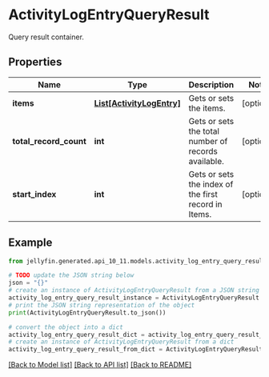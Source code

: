 # ActivityLogEntryQueryResult

Query result container.

## Properties

Name | Type | Description | Notes
------------ | ------------- | ------------- | -------------
**items** | [**List[ActivityLogEntry]**](ActivityLogEntry.md) | Gets or sets the items. | [optional] 
**total_record_count** | **int** | Gets or sets the total number of records available. | [optional] 
**start_index** | **int** | Gets or sets the index of the first record in Items. | [optional] 

## Example

```python
from jellyfin.generated.api_10_11.models.activity_log_entry_query_result import ActivityLogEntryQueryResult

# TODO update the JSON string below
json = "{}"
# create an instance of ActivityLogEntryQueryResult from a JSON string
activity_log_entry_query_result_instance = ActivityLogEntryQueryResult.from_json(json)
# print the JSON string representation of the object
print(ActivityLogEntryQueryResult.to_json())

# convert the object into a dict
activity_log_entry_query_result_dict = activity_log_entry_query_result_instance.to_dict()
# create an instance of ActivityLogEntryQueryResult from a dict
activity_log_entry_query_result_from_dict = ActivityLogEntryQueryResult.from_dict(activity_log_entry_query_result_dict)
```
[[Back to Model list]](README.md#documentation-for-models) [[Back to API list]](README.md#documentation-for-api-endpoints) [[Back to README]](README.md)



